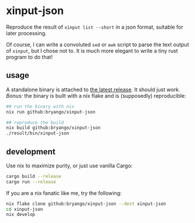# xinput-json

Reproduce the result of `xinput list --short` in a json format, suitable for later processing.

Of course, I can write a convoluted `sed` or `awk` script to parse the text output of `xinput`, but I chose not to.
It is much more elegant to write a tiny rust program to do that!

## usage

A standalone binary is attached to [the latest release](https://github.com/bryango/xinput-json/releases/latest). It should just work.
_Bonus:_ the binary is built with a nix flake and is (supposedly) reproducible:
```bash
## run the binary with nix
nix run github:bryango/xinput-json

## reproduce the build
nix build github:bryango/xinput-json
./result/bin/xinput-json
```

## development

Use nix to maximize purity, or just use vanilla Cargo:
```bash
cargo build --release
cargo run --release
```
If you are a nix fanatic like me, try the following:
```bash
nix flake clone github:bryango/xinput-json --dest xinput-json
cd xinput-json
nix develop
```
